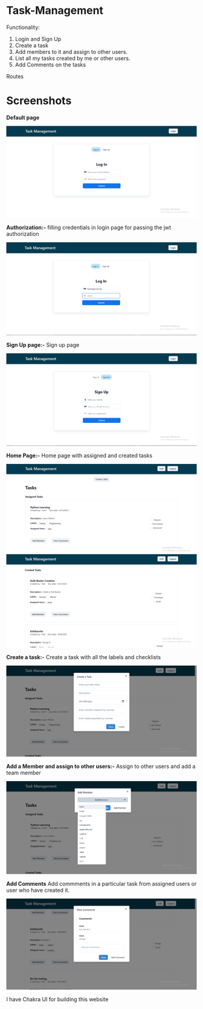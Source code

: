 # Task-Management

Functionality:

1. Login and Sign Up
2. Create a task
3. Add members to it and assign to other users.
4. List all my tasks created by me or other users.
5. Add Comments on the tasks

Routes

# Screenshots

**Default page**

![Default Page](./task_fe/public/images/Login.PNG)

**Authorization:-** filling credentials in login page for passing the jwt authorization

![filling credentials](./task_fe/public/images/login%20credentials.PNG)

**Sign Up page:-** Sign up page

![Search_2](./task_fe/public/images/SignUp.PNG)

**Home Page:-** Home page with assigned and created tasks

![Search_3](./task_fe/public/images/AssignedTaska.PNG)
![Search_3](./task_fe/public/images/CreatedTasks.PNG)

**Create a task:-** Create a task with all the labels and checklists

![Search_3](./task_fe/public/images/Create%20a%20task.PNG)

**Add a Member and assign to other users:-** Assign to other users and add a team member

![Search_3](./task_fe/public/images/Add%20a%20member.PNG)

**Add Comments** Add commments in a particular task from assigned users or user who have created it.

![Search_3](./task_fe/public/images/Comments.PNG)

I have Chakra UI for building this website
